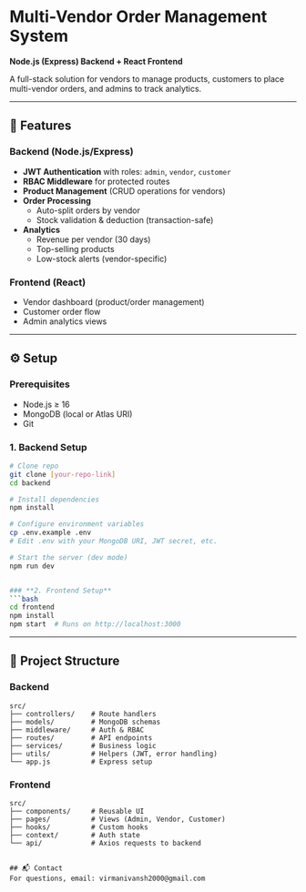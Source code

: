 # Multi-Vendor Order Management System  
**Node.js (Express) Backend + React Frontend**  

A full-stack solution for vendors to manage products, customers to place multi-vendor orders, and admins to track analytics.  

---

## 🚀 Features  
### **Backend (Node.js/Express)**  
- **JWT Authentication** with roles: `admin`, `vendor`, `customer`  
- **RBAC Middleware** for protected routes  
- **Product Management** (CRUD operations for vendors)  
- **Order Processing**  
  - Auto-split orders by vendor  
  - Stock validation & deduction (transaction-safe)  
- **Analytics**  
  - Revenue per vendor (30 days)  
  - Top-selling products  
  - Low-stock alerts (vendor-specific)  

### **Frontend (React)**  
- Vendor dashboard (product/order management)  
- Customer order flow  
- Admin analytics views  

---

## ⚙️ Setup  

### **Prerequisites**  
- Node.js ≥ 16  
- MongoDB (local or Atlas URI)  
- Git  

### **1. Backend Setup**  
```bash
# Clone repo
git clone [your-repo-link]
cd backend

# Install dependencies
npm install

# Configure environment variables
cp .env.example .env
# Edit .env with your MongoDB URI, JWT secret, etc.

# Start the server (dev mode)
npm run dev


### **2. Frontend Setup**  
```bash
cd frontend
npm install
npm start  # Runs on http://localhost:3000
```

---

## 📂 Project Structure  
### **Backend**  
```
src/
├── controllers/    # Route handlers
├── models/         # MongoDB schemas
├── middleware/     # Auth & RBAC
├── routes/         # API endpoints
├── services/       # Business logic
├── utils/          # Helpers (JWT, error handling)
└── app.js          # Express setup
```

### **Frontend**  
```
src/
├── components/     # Reusable UI
├── pages/          # Views (Admin, Vendor, Customer)
├── hooks/          # Custom hooks
├── context/        # Auth state
└── api/            # Axios requests to backend


## 📬 Contact  
For questions, email: virmanivansh2000@gmail.com
